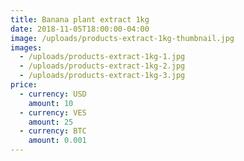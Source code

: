 ```yaml
---
title: Banana plant extract 1kg
date: 2018-11-05T18:00:00-04:00
image: /uploads/products-extract-1kg-thumbnail.jpg
images:
  - /uploads/products-extract-1kg-1.jpg
  - /uploads/products-extract-1kg-2.jpg
  - /uploads/products-extract-1kg-3.jpg
price:
  - currency: USD
    amount: 10
  - currency: VES
    amount: 25
  - currency: BTC
    amount: 0.001
---
```


